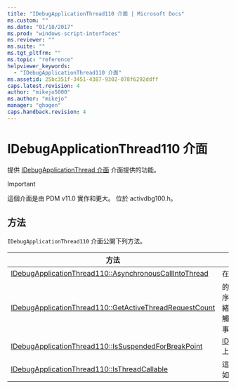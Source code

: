 ```yaml
---
title: "IDebugApplicationThread110 介面 | Microsoft Docs"
ms.custom: ""
ms.date: "01/18/2017"
ms.prod: "windows-script-interfaces"
ms.reviewer: ""
ms.suite: ""
ms.tgt_pltfrm: ""
ms.topic: "reference"
helpviewer_keywords: 
  - "IDebugApplicationThread110 介面"
ms.assetid: 25bc351f-3451-4387-9302-078f6292ddff
caps.latest.revision: 4
author: "mikejo5000"
ms.author: "mikejo"
manager: "ghogen"
caps.handback.revision: 4
---
```

# IDebugApplicationThread110 介面
提供 [IDebugApplicationThread 介面](../../winscript/reference/idebugapplicationthread-interface.md) 介面提供的功能。  
  
> [!IMPORTANT]
>  這個介面是由 PDM v11.0 實作和更大。  位於 activdbg100.h。  
  
## 方法  
 `IDebugApplicationThread110` 介面公開下列方法。  
  
|方法|描述|  
|--------|--------|  
|[IDebugApplicationThread110::AsynchronousCallIntoThread](../../winscript/reference/idebugapplicationthread110-asynchronouscallintothread.md)|在主執行緒進行非同步呼叫。|  
|[IDebugApplicationThread110::GetActiveThreadRequestCount](../../winscript/reference/idebugapplicationthread110-getactivethreadrequestcount.md)|的設計是要執行緒從 PDM 的執行緒切換機制的要求目前的處理序。  通常是 0 或 1，不過，它有可能有可以更高，如果處理一執行緒呼叫的開頭，但是觸發同步呼叫執行緒或暫止執行緒 \(例如，藉由觸發程序會在偵錯工具執行緒上執行的 IDebugApplicationEvents 事件|  
|[IDebugApplicationThread110::IsSuspendedForBreakPoint](../../winscript/reference/idebugapplicationthread110-issuspendedforbreakpoint.md)|[IDebugApplicationThreadEvents110::OnSuspendForBreakPoint](../../winscript/reference/idebugapplicationthreadevents110-onsuspendforbreakpoint.md) 上的這個執行緒和尚未完成。|  
|[IDebugApplicationThread110::IsThreadCallable](../../winscript/reference/idebugapplicationthread110-isthreadcallable.md)|這個執行緒可以處理 PDM 的執行緒切換機制進行的呼叫的狀態 \(例如 SynchronousCallInThread\)。|